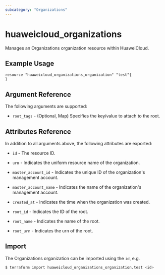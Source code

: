 ```yaml
---
subcategory: "Organizations"
---
```


# huaweicloud_organizations

Manages an Organizations organization resource within HuaweiCloud.

## Example Usage

```hcl
resource "huaweicloud_organizations_organization" "test"{
}
```

## Argument Reference

The following arguments are supported:

* `root_tags` - (Optional, Map) Specifies the key/value to attach to the root.

## Attributes Reference

In addition to all arguments above, the following attributes are exported:

* `id` - The resource ID.

* `urn` - Indicates the uniform resource name of the organization.

* `master_account_id` - Indicates the unique ID of the organization's management account.

* `master_account_name` - Indicates the name of the organization's management account.

* `created_at` - Indicates the time when the organization was created.

* `root_id` - Indicates the ID of the root.

* `root_name` - Indicates the name of the root.

* `root_urn` - Indicates the urn of the root.

## Import

The Organizations organization can be imported using the `id`, e.g.

```bash
$ terraform import huaweicloud_organizations_organization.test <id>
```
